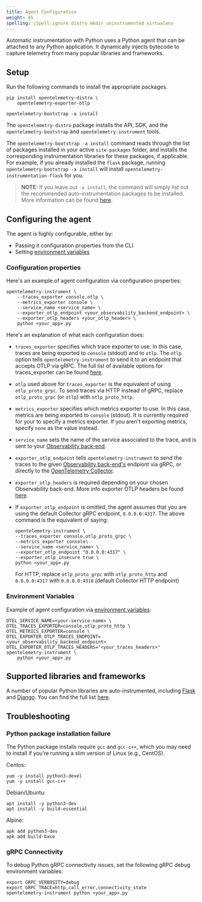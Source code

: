```yaml
---
title: Agent Configuration
weight: 45
spelling: cSpell:ignore distro mkdir uninstrumented virtualenv
---
```


Automatic instrumentation with Python uses a Python agent that can be attached to any Python application. It dynamically injects bytecode to capture telemetry from many popular libraries and frameworks.

## Setup

Run the following commands to install the appropriate packages.

```console
pip install opentelemetry-distro \
	opentelemetry-exporter-otlp

opentelemetry-bootstrap -a install
```

The `opentelemetry-distro` package installs the API, SDK, and the `opentelemetry-bootstrap` and `opentelemetry-instrument` tools.

The `opentelemetry-bootstrap -a install` command reads through the list of packages installed in your active `site-packages` folder, and installs the corresponding instrumentation libraries for these packages, if applicable. For example, if you already installed the `flask` package, running `opentelemetry-bootstrap -a install` will install `opentelemetry-instrumentation-flask` for you.

> **NOTE:** If you leave out `-a install`, the command will simply list out the recommended auto-instrumentation packages to be installed.
More information can be found [here](https://github.com/open-telemetry/opentelemetry-python-contrib/tree/main/opentelemetry-instrumentation#opentelemetry-bootstrap).

## Configuring the agent

The agent is highly configurable, either by:

* Passing it configuration properties from the CLI
* Setting [environment variables](https://github.com/open-telemetry/opentelemetry-specification/blob/main/specification/sdk-environment-variables.md)

### Configuration properties

Here's an example of agent configuration via configuration properties:

```console
opentelemetry-instrument \
    --traces_exporter console,otlp \
    --metrics_exporter console \
    --service_name <service_name> \
    --exporter_otlp_endpoint <your_observability_backend_endpoint> \
	--exporter_otlp_headers <your_otlp_header> \
    python <your_app>.py
```

Here's an explanation of what each configuration does:

* `traces_exporter` specifies which trace exporter to use. In this case, traces are being exported to `console` (stdout) and to `otlp`. The `otlp` option tells `opentelemetry-instrument` to send it to an endpoint that accepts OTLP via gRPC. The full list of available options for traces_exporter can be found [here](https://github.com/open-telemetry/opentelemetry-python-contrib/tree/main/opentelemetry-instrumentation).
* `otlp` used above for `traces_exporter` is the equivalent of using `otlp_proto_grpc`. To send traces via HTTP instead of gRPC, replace `otlp_proto_grpc` (or `otlp`) with `otlp_proto_http`.
* `metrics_exporter` specifies which metrics exporter to use. In this case, metrics are being exported to `console` (stdout). It is currently required for your to specify a metrics exporter. If you aren't exporting metrics, specify `none` as the value instead.
* `service_name` sets the name of the service associated to the trace, and is sent to your [Observability back-end](/vendors).
* `exporter_otlp_endpoint` tells `opentelemetry-instrument` to send the traces to the given [Observability back-end's](/vendors) endpiont via gRPC, or directly to the [OpenTelemetry Collector](/docs/collector/).
* `exporter_otlp_headers` is required depending on your chosen Observability back-end. More info exporter OTLP headers be found [here](/docs/concepts/sdk-configuration/otlp-exporter-configuration/#otel_exporter_otlp_headers).
* If `exporter_otlp_endpoint` is omitted, the agent assumes that you are using the default Collector gRPC endpoint, `0.0.0.0:4317`. The above command is the equivalent of saying:

	```console
	opentelemetry-instrument \
	--traces_exporter console,otlp_proto_grpc \
	--metrics_exporter console\
	--service_name <service_name> \
	--exporter_otlp_endpoint "0.0.0.0:4317" \
	--exporter_otlp_insecure true \
	python <your_app>.py
	```

	For HTTP, replace `otlp_proto_grpc` with `otlp_proto_http` and `0.0.0.0:4317` with `0.0.0.0:4318` (default Collector HTTP endpoint)

### Environment Variables

Example of agent configuration via [environment variables](/docs/concepts/sdk-configuration/):

```console
OTEL_SERVICE_NAME=<your-service-name> \
OTEL_TRACES_EXPORTER=console,otlp_proto_http \
OTEL_METRICS_EXPORTER=console \
OTEL_EXPORTER_OTLP_TRACES_ENDPOINT=<your_observability_backend_endpoint>
OTEL_EXPORTER_OTLP_TRACES_HEADERS="<your_traces_headers>"
opentelemetry-instrument \
    python <your_app>.py
```

## Supported libraries and frameworks

A number of popular Python libraries are auto-instrumented, including [Flask](https://github.com/open-telemetry/opentelemetry-python-contrib/tree/main/instrumentation/opentelemetry-instrumentation-flask) and [Django](https://github.com/open-telemetry/opentelemetry-python-contrib/tree/main/instrumentation/opentelemetry-instrumentation-django). You can find the full list [here](https://opentelemetry.io/registry/?language=python&component=instrumentation).

## Troubleshooting

### Python package installation failure

The Python package installs require `gcc` and `gcc-c++`, which you may need to install if you’re running a slim version of Linux (e.g., CentOS).

Centos:

```console
yum -y install python3-devel
yum -y install gcc-c++
```

Debian/Ubuntu:

```console
apt install -y python3-dev
apt install -y build-essential
```

Alpine:

```console
apk add python3-dev
apk add build-base
```

### gRPC Connectivity

To debug Python gRPC connectivity issues, set the following gRPC debug environment variables:

```console
export GRPC_VERBOSITY=debug
export GRPC_TRACE=http,call_error,connectivity_state
opentelemetry-instrument python <your_app>.py
```